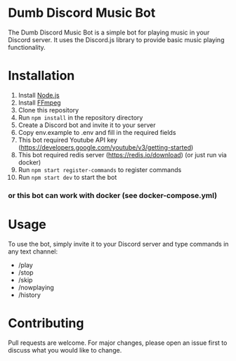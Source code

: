 # Dumb Discord Music Bot
The Dumb Discord Music Bot is a simple bot for playing music in your Discord server. It uses the Discord.js library to provide basic music playing functionality.

# Installation
1. Install [Node.js](https://nodejs.org/en/download/)
2. Install [FFmpeg](https://ffmpeg.org/download.html)
3. Clone this repository
4. Run `npm install` in the repository directory
5. Create a Discord bot and invite it to your server
6. Copy env.example to .env and fill in the required fields
7. This bot required Youtube API key (https://developers.google.com/youtube/v3/getting-started)
8. This bot required redis server (https://redis.io/download) (or just run via docker)
9. Run `npm start register-commands` to register commands
10. Run `npm start dev` to start the bot

### or this bot can work with docker (see docker-compose.yml)

# Usage
To use the bot, simply invite it to your Discord server and type commands in any text channel:

* /play
* /stop
* /skip
* /nowplaying
* /history

# Contributing
Pull requests are welcome. For major changes, please open an issue first to discuss what you would like to change.